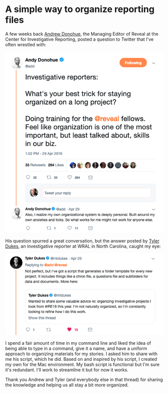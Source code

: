 # A simple way to organize reporting files

A few weeks back [Andrew Donohue](https://www.revealnews.org/author/andrew-d-donohue/), the Managing Editor of Reveal at the Center for Investigative Reporting, posted a question to Twitter that I've often wrestled with:

![alt text](https://github.com/AJVicens/project_creator/blob/master/donohue_tweet_ss.png)

His question spurred a great conversation, but the answer posted by [Tyler Dukes](https://www.wral.com/rs/bio/13311372/), an investigative reporter at WRAL in North Carolina, caught my eye:

![alt text](https://github.com/AJVicens/project_creator/blob/master/dukes_tweet_ss.png)

I spend a fair amount of time in my command line and liked the idea of being able to type in a command, give it a name, and have a uniform approach to organizing materials for my stories. I asked him to share with me his script, which he did. Based on and inspired by his script, I created my own for the Mac environment. My bash script is functional but I'm sure it's redundant. I'll work to streamline it but for now it works.

Thank you Andrew and Tyler (and everybody else in that thread) for sharing the knowledge and helping us all stay a bit more organized.

